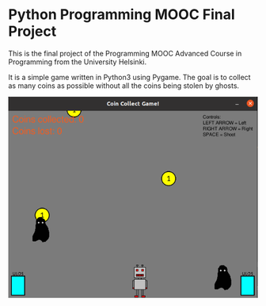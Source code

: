 # Python Programming MOOC Final Project

This is the final project of the Programming MOOC Advanced Course in Programming from the University Helsinki.

It is a simple game written in Python3 using Pygame. The goal is to collect as many coins as possible without all the coins being stolen by ghosts.

![Screenshot](/CoinCollectGame.png?raw=true "Screenshot")
